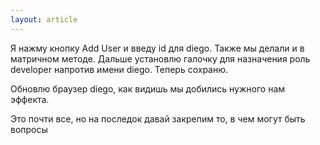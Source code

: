 ```yaml
---
layout: article
---
```

Я нажму кнопку Add User и введу id для diego. Также мы делали и в матричном методе. Дальше установлю галочку для назначения роль developer напротив имени diego. Теперь сохраню.

Обновлю браузер diego, как видишь мы добились нужного нам эффекта.

Это почти все, но на последок давай закрепим то, в чем могут быть вопросы
